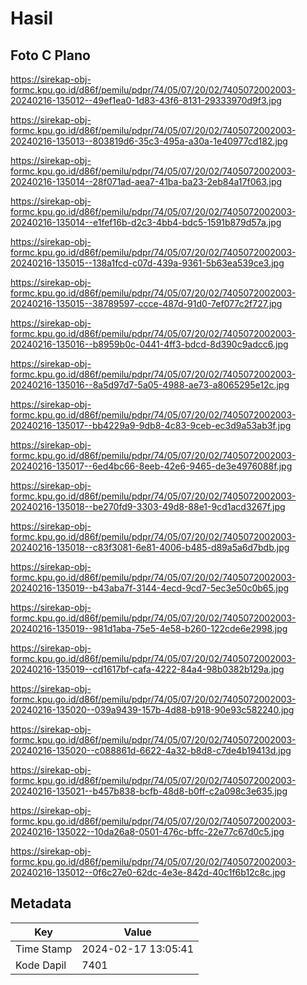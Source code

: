 # Hasil

## Foto C Plano

https://sirekap-obj-formc.kpu.go.id/d86f/pemilu/pdpr/74/05/07/20/02/7405072002003-20240216-135012--49ef1ea0-1d83-43f6-8131-29333970d9f3.jpg

https://sirekap-obj-formc.kpu.go.id/d86f/pemilu/pdpr/74/05/07/20/02/7405072002003-20240216-135013--803819d6-35c3-495a-a30a-1e40977cd182.jpg

https://sirekap-obj-formc.kpu.go.id/d86f/pemilu/pdpr/74/05/07/20/02/7405072002003-20240216-135014--28f071ad-aea7-41ba-ba23-2eb84a17f063.jpg

https://sirekap-obj-formc.kpu.go.id/d86f/pemilu/pdpr/74/05/07/20/02/7405072002003-20240216-135014--e1fef16b-d2c3-4bb4-bdc5-1591b879d57a.jpg

https://sirekap-obj-formc.kpu.go.id/d86f/pemilu/pdpr/74/05/07/20/02/7405072002003-20240216-135015--138a1fcd-c07d-439a-9361-5b63ea539ce3.jpg

https://sirekap-obj-formc.kpu.go.id/d86f/pemilu/pdpr/74/05/07/20/02/7405072002003-20240216-135015--38789597-ccce-487d-91d0-7ef077c2f727.jpg

https://sirekap-obj-formc.kpu.go.id/d86f/pemilu/pdpr/74/05/07/20/02/7405072002003-20240216-135016--b8959b0c-0441-4ff3-bdcd-8d390c9adcc6.jpg

https://sirekap-obj-formc.kpu.go.id/d86f/pemilu/pdpr/74/05/07/20/02/7405072002003-20240216-135016--8a5d97d7-5a05-4988-ae73-a8065295e12c.jpg

https://sirekap-obj-formc.kpu.go.id/d86f/pemilu/pdpr/74/05/07/20/02/7405072002003-20240216-135017--bb4229a9-9db8-4c83-9ceb-ec3d9a53ab3f.jpg

https://sirekap-obj-formc.kpu.go.id/d86f/pemilu/pdpr/74/05/07/20/02/7405072002003-20240216-135017--6ed4bc66-8eeb-42e6-9465-de3e4976088f.jpg

https://sirekap-obj-formc.kpu.go.id/d86f/pemilu/pdpr/74/05/07/20/02/7405072002003-20240216-135018--be270fd9-3303-49d8-88e1-9cd1acd3267f.jpg

https://sirekap-obj-formc.kpu.go.id/d86f/pemilu/pdpr/74/05/07/20/02/7405072002003-20240216-135018--c83f3081-6e81-4006-b485-d89a5a6d7bdb.jpg

https://sirekap-obj-formc.kpu.go.id/d86f/pemilu/pdpr/74/05/07/20/02/7405072002003-20240216-135019--b43aba7f-3144-4ecd-9cd7-5ec3e50c0b65.jpg

https://sirekap-obj-formc.kpu.go.id/d86f/pemilu/pdpr/74/05/07/20/02/7405072002003-20240216-135019--981d1aba-75e5-4e58-b260-122cde6e2998.jpg

https://sirekap-obj-formc.kpu.go.id/d86f/pemilu/pdpr/74/05/07/20/02/7405072002003-20240216-135019--cd1617bf-cafa-4222-84a4-98b0382b129a.jpg

https://sirekap-obj-formc.kpu.go.id/d86f/pemilu/pdpr/74/05/07/20/02/7405072002003-20240216-135020--039a9439-157b-4d88-b918-90e93c582240.jpg

https://sirekap-obj-formc.kpu.go.id/d86f/pemilu/pdpr/74/05/07/20/02/7405072002003-20240216-135020--c088861d-6622-4a32-b8d8-c7de4b19413d.jpg

https://sirekap-obj-formc.kpu.go.id/d86f/pemilu/pdpr/74/05/07/20/02/7405072002003-20240216-135021--b457b838-bcfb-48d8-b0ff-c2a098c3e635.jpg

https://sirekap-obj-formc.kpu.go.id/d86f/pemilu/pdpr/74/05/07/20/02/7405072002003-20240216-135022--10da26a8-0501-476c-bffc-22e77c67d0c5.jpg

https://sirekap-obj-formc.kpu.go.id/d86f/pemilu/pdpr/74/05/07/20/02/7405072002003-20240216-135012--0f6c27e0-62dc-4e3e-842d-40c1f6b12c8c.jpg


## Metadata

| Key        | Value               |
| ---------- | ------------------- |
| Time Stamp | 2024-02-17 13:05:41 |
| Kode Dapil | 7401                |



